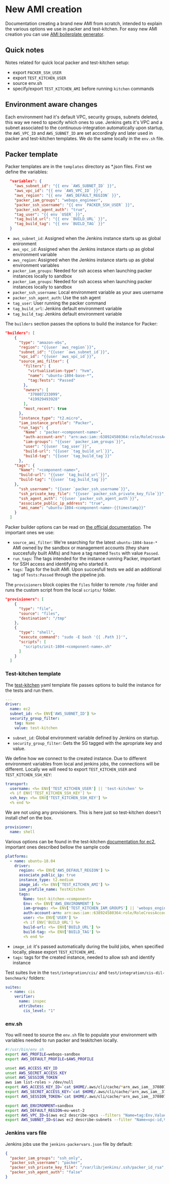 # New AMI creation

Documentation creating a brand new AMI from scratch, intended to explain the various options we use in packer and test-kitchen. For easy new AMI creation you can use [AMI boilerplate generator](https://github.tools.tax.service.gov.uk/HMRC/aws-ami-generator).

## Quick notes

Notes related for quick local packer and test-kitchen setup:

* export ```PACKER_SSH_USER```
* export ```TEST_KITCHEN_USER```
* source env.sh
* specify/export ```TEST_KITCHEN_AMI``` before running ```kitchen``` commands

## Environment aware changes

Each environment had it's default VPC, security groups, subnets deleted, this way we need to specify which ones to use. Jenkins gets it's VPC and a subnet associated to the continuous-integration automatically upon startup, the ```AWS_VPC_ID``` and ```AWS_SUBNET_ID``` are set accordingly and later used in packer and test-kitchen templates. We do the same locally in the ```env.sh``` file.

## Packer template

Packer templates are in the ```templates``` directory as *.json files. First we define the variables:

```json
  "variables": {
    "aws_subnet_id": "{{ env `AWS_SUBNET_ID` }}",
    "aws_vpc_id": "{{ env `AWS_VPC_ID` }}",
    "aws_region": "{{ env `AWS_DEFAULT_REGION` }}",
    "packer_iam_groups": "webops_engineer",
    "packer_ssh_username": "{{ env `PACKER_SSH_USER` }}",
    "packer_ssh_agent_auth": "true",
    "tag_user": "{{ env `USER` }}",
    "tag_build_url": "{{ env `BUILD_URL` }}",
    "tag_build_tag": "{{ env `BUILD_TAG` }}"
  }
```
* ```aws_subnet_id```: Assigned when the Jenkins instance starts up as global enironment
* ```aws_vpc_id```: Assigned when the Jenkins instance starts up as global environment variable
* ```aws_region```: Assigned when the Jenkins instance starts up as global environment variables
* ```packer_iam_groups```: Needed for ssh access when launching packer instances locally to sandbox
* ```packer_iam_groups```: Needed for ssh access when launching packer instances locally to sandbox
* ```packer_ssh_username```: Local environment variable as your aws username
* ```packer_ssh_agent_auth```: Use the ssh agent
* ```tag_user```: User running the packer command
* ```tag_build_url```: Jenkins default environment variable
* ```tag_build_tag```: Jenkins default environment variable

The ```builders``` section passes the options to build the instance for Packer:

```json
"builders": [
    {
      "type": "amazon-ebs",
      "region": "{{user `aws_region`}}",
      "subnet_id": "{{user `aws_subnet_id`}}",
      "vpc_id": "{{user `aws_vpc_id`}}",
      "source_ami_filter": {
        "filters": {
          "virtualization-type": "hvm",
          "name": "ubuntu-1804-base-*",
          "tag:Tests": "Passed"
        },
        "owners": [
          "370807233099",
          "419929493928"
        ],
        "most_recent": true
      },
      "instance_type": "t2.micro",
      "iam_instance_profile": "Packer",
      "run_tags": {
        "Name" : "packer-<component-name>",
        "auth-account-arn": "arn:aws:iam::638924580364:role/RoleCrossAccountSSH",
        "iam-groups": "{{user `packer_iam_groups`}}",
        "user": "{{user `tag_user`}}",
        "build-url": "{{user `tag_build_url`}}",
        "build-tag": "{{user `tag_build_tag`}}"
      },
    "tags": {
      "Name": "<component-name>",
      "build-url": "{{user `tag_build_url`}}",
      "build-tag": "{{user `tag_build_tag`}}"
    },
      "ssh_username": "{{user `packer_ssh_username`}}",
      "ssh_private_key_file": "{{user `packer_ssh_private_key_file`}}",
      "ssh_agent_auth": "{{user `packer_ssh_agent_auth`}}",
      "associate_public_ip_address": "true",
      "ami_name": "ubuntu-1804-<component-name>-{{timestamp}}"
    }
  ]
```

Packer builder options can be read on [the official documentation](https://www.packer.io/docs/builders/amazon-ebs.html). The important ones we use:
* ```source_ami_filter```: We're searching for the latest ```ubuntu-1804-base-*``` AMI owned by the sandbox or management accounts (they share succesfully built AMIs) and have a tag named ```Tests``` with value ```Passed```.
* ```run_tags```: The tags intended for the instance running Packer, important for SSH access and identifying who started it.
* ```tags```: Tags for the built AMI. Upon succesfull tests we add an additional tag of ```Tests:Passed``` through the pipeline job.

The ```provisioners``` block copies the ```files``` folder to remote ```/tmp``` folder and runs the custom script from the local ```scripts/``` folder.

```json
"provisioners": [
    {
      "type": "file",
      "source": "files",
      "destination": "/tmp"
    },
    {
      "type": "shell",
      "execute_command": "sudo -E bash '{{ .Path }}'",
      "scripts": [
        "scripts/init-1804-<component-name>.sh"
      ]
    }
  ]
```

### Test-kitchen template

The [test-kitchen](http://kitchen.ci/docs/getting-started) yaml template file passes options to build the instance for the tests and run them.

```yaml
---
driver:
  name: ec2
  subnet_id: <%= ENV['AWS_SUBNET_ID'] %>
  security_group_filter:
    tag: Name
    value: test-kitchen
```
* ```subnet_id```: Global environment variable defined by Jenkins on startup.
* ```security_group_filter```: Gets the SG tagged with the apropriate key and value.

We define how we connect to the created instance. Due to different environment variables from local and jenkins jobs, the connections will be different. Locally we will need to export ```TEST_KITCHEN_USER``` and ```TEST_KITCHEN_SSH_KEY```:

```yaml
transport:
  username: <%= ENV['TEST_KITCHEN_USER'] || 'test-kitchen' %>
  <% if ENV['TEST_KITCHEN_SSH_KEY'] %>
  ssh_key: <%= ENV['TEST_KITCHEN_SSH_KEY'] %>
  <% end %>
```

We are not using any provisioners. This is here just so test-kitchen doesn't install chef on the box.
```yaml
provisioner:
  name: shell
```

Various options can be found in the test-kitchen [documentation for ec2](https://github.com/test-kitchen/kitchen-ec2#configuration), important ones described bellow the sample code

```yaml
platforms:
  - name: ubuntu-18.04
    driver:
      region: <%= ENV['AWS_DEFAULT_REGION'] %>
      associate_public_ip: true
      instance_type: t2.medium
      image_id: <%= ENV['TEST_KITCHEN_AMI'] %>
      iam_profile_name: TestKitchen
      tags:
        Name: test-kitchen-<component>
        Env: <%= ENV['AWS_ENVIRONMENT'] %>
        iam-groups: <%= ENV['TEST_KITCHEN_IAM_GROUPS'] || 'webops_engineer' %>
        auth-account-arn: arn:aws:iam::638924580364:role/RoleCrossAccountSSH
        user: <%= ENV['USER'] %>
        <% if ENV['BUILD_URL'] %>
        build-url: <%= ENV['BUILD_URL'] %>
        build-tag: <%= ENV['BUILD_TAG'] %>
        <% end %>
```

* ```image_id```: it's passed automatically during the build jobs, when specified locally, please export ```TEST_KITCHEN_AMI```.
* ```tags```: tags for the created instance, needed to allow ssh and identify instance

Test suites live in the ```test/integration/cis/``` and ```test/integration/cis-dil-benchmark/``` folders:

```yaml
suites:
  - name: cis
    verifier:
      name: inspec
      attributes:
        cis_level: "1"
```

### env.sh

You will need to source the ```env.sh``` file to populate your environment with variables needed to run packer and teskitchen locally.

```bash
#!/usr/bin/env sh
export AWS_PROFILE=webops-sandbox
export AWS_DEFAULT_PROFILE=$AWS_PROFILE

unset AWS_ACCESS_KEY_ID
unset AWS_SECRET_ACCESS_KEY
unset AWS_SESSION_TOKEN
aws iam list-roles > /dev/null
export AWS_ACCESS_KEY_ID=`cat $HOME/.aws/cli/cache/*arn_aws_iam__370807233099_role-RoleSandboxAccess.json | jq -c '.Credentials.AccessKeyId' | tr -d '"' | tr -d ' '`
export AWS_SECRET_ACCESS_KEY=`cat $HOME/.aws/cli/cache/*arn_aws_iam__370807233099_role-RoleSandboxAccess.json | jq -c '.Credentials.SecretAccessKey' | tr -d '"' | tr -d ' '`
export AWS_SESSION_TOKEN=`cat $HOME/.aws/cli/cache/*arn_aws_iam__370807233099_role-RoleSandboxAccess.json | jq -c '.Credentials.SessionToken' | tr -d '"' | tr -d ' '`

export AWS_ENVIRONMENT=sandbox
export AWS_DEFAULT_REGION=eu-west-2
export AWS_VPC_ID=$(aws ec2 describe-vpcs --filters "Name=tag:Env,Values=${AWS_ENVIRONMENT}" --output text --query 'Vpcs[0].VpcId')
export AWS_SUBNET_ID=$(aws ec2 describe-subnets --filter "Name=vpc-id,Values=${AWS_VPC_ID},Name=tag:Name,Values=ci*" --output text --query 'Subnets[0].SubnetId')
```

### Jenkins vars file

Jenkins jobs use the ```jenkins-packervars.json``` file by default:

```json
{
  "packer_iam_groups": "ssh_only",
  "packer_ssh_username": "packer",
  "packer_ssh_private_key_file": "/var/lib/jenkins/.ssh/packer_id_rsa",
  "packer_ssh_agent_auth": "false"
}
```

